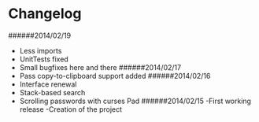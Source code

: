 Changelog
=========
######2014/02/19
- Less imports
- UnitTests fixed
- Small bugfixes here and there
######2014/02/17
- Pass copy-to-clipboard support added
######2014/02/16
- Interface renewal
- Stack-based search
- Scrolling passwords with curses Pad
######2014/02/15
-First working release
-Creation of the project
